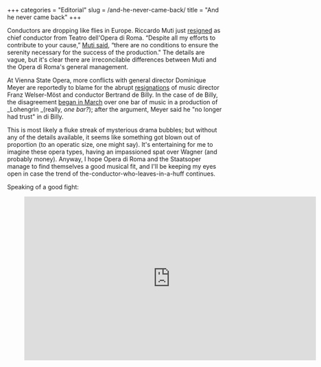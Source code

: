+++
categories = "Editorial"
slug = /and-he-never-came-back/
title = "And he never came back"
+++

Conductors are dropping like flies in Europe. Riccardo Muti just [resigned](http://www.theguardian.com/world/2014/sep/22/riccardo-muti-severs-ties-opera-rome) as chief conductor from Teatro dell'Opera di Roma. “Despite all my efforts to contribute to your cause,” [Muti said](http://www.wqxr.org/#!/story/riccardo-muti-quits-rome-opera-conductor/), “there are no conditions to ensure the serenity necessary for the success of the production." The details are vague, but it's clear there are irreconcilable differences between Muti and the Opera di Roma's general management.

At Vienna State Opera, more conflicts with general director Dominique Meyer are reportedly to blame for the abrupt [resignations](http://www.wqxr.org/#!/story/riccardo-muti-quits-rome-opera-conductor/) of music director Franz Welser-Möst and conductor Bertrand de Billy. In the case of de Billy, the disagreement [began in March](http://www.kctv5.com/story/26541560/2nd-conductor-resigns-from-vienna-state-opera) over one bar of music in a production of _Lohengrin _(really, _one bar?_); after the argument, Meyer said he "no longer had trust" in di Billy.

This is most likely a fluke streak of mysterious drama bubbles; but without any of the details available, it seems like something got blown out of proportion (to an operatic size, one might say). It's entertaining for me to imagine these opera types, having an impassioned spat over Wagner (and probably money). Anyway, I hope Opera di Roma and the Staatsoper manage to find themselves a good musical fit, and I'll be keeping my eyes open in case the trend of the-conductor-who-leaves-in-a-huff continues.

Speaking of a good fight:

<figure data-type="video">
<iframe width="680" height="382" src="https://www.youtube.com/embed/tWSMQlPTMNg" frameborder="0" allowfullscreen></iframe>
</figure>
